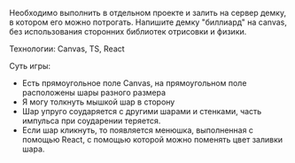 Необходимо выполнить в отдельном проекте и залить на сервер демку, в котором его можно потрогать.
Напишите демку "биллиард" на canvas, без использования сторонних библиотек отрисовки и физики.

Технологии: Canvas, TS, React 

Суть игры: 
- Есть прямоугольное поле Canvas, на прямоугольном поле расположены шары разного размера
- Я могу толкнуть мышкой шар в сторону
- Шар упруго соударяется с другими шарами и стенками, часть импульса при соударении теряется. 
- Если шар кликнуть, то появляется менюшка, выполненная с помощью React, с помощью которой можно поменять цвет заливки шара. 
